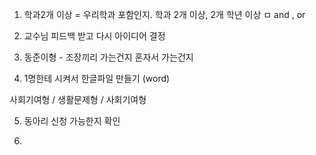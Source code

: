 1. 학과2개 이상 = 우리학과 포함인지. 학과 2개 이상, 2개 학년 이상 ㅁ
   and , or
2. 교수님 피드백 받고 다시 아이디어 결정

3. 동준이형 - 조장끼리 가는건지 혼자서 가는건지

4. 1명한테 시켜서 한글파일 만들기 (word)

사회기여형 / 생활문제형 / 사회기여형

5. 동아리 신청 가능한지 확인

6.
